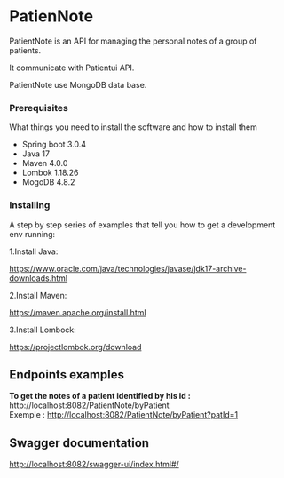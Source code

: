 # PatienNote

PatientNote is an API for managing the personal notes of a group of patients.

It communicate with Patientui API.

PatientNote use MongoDB data base.


### Prerequisites

What things you need to install the software and how to install them

- Spring boot 3.0.4
- Java 17
- Maven 4.0.0
- Lombok 1.18.26
- MogoDB 4.8.2

### Installing

A step by step series of examples that tell you how to get a development env running:

1.Install Java:

https://www.oracle.com/java/technologies/javase/jdk17-archive-downloads.html

2.Install Maven:

https://maven.apache.org/install.html

3.Install Lombock:

https://projectlombok.org/download


## Endpoints examples

**To get the notes of a patient identified by his id :**<br>
http://localhost:8082/PatientNote/byPatient<br>
Exemple : [http://localhost:8082/PatientNote/byPatient?patId=1](http://localhost:8082/PatientNote/byPatient?patId=1)

## Swagger documentation

[http://localhost:8082/swagger-ui/index.html#/](http://localhost:8082/swagger-ui/index.html#/)






